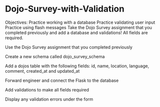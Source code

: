 # Dojo-Survey-with-Validation

Objectives:
Practice working with a database
Practice validating user input
Practice using flash messages
Take the Dojo Survey assignment that you completed previously and add a database and validations! All fields are required.

Use the Dojo Survey assignment that you completed previously

Create a new schema called dojo_survey_schema

Add a dojos table with the following fields: id, name, location, language, comment, created_at and updated_at

Forward engineer and connect the Flask to the database

Add validations to make all fields required

Display any validation errors under the form
